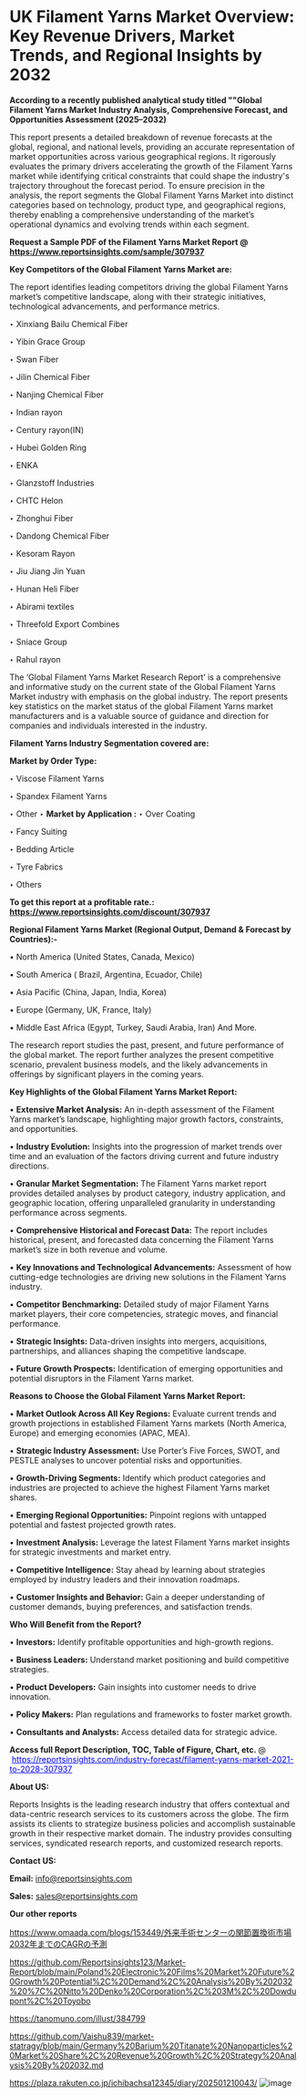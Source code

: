# UK Filament Yarns Market Overview: Key Revenue Drivers, Market Trends, and Regional Insights by 2032

<strong>According to a recently published analytical study titled ""Global Filament Yarns Market Industry Analysis, Comprehensive Forecast, and Opportunities Assessment (2025–2032)</strong>

This report presents a detailed breakdown of revenue forecasts at the global, regional, and national levels, providing an accurate representation of market opportunities across various geographical regions. It rigorously evaluates the primary drivers accelerating the growth of the Filament Yarns market while identifying critical constraints that could shape the industry's trajectory throughout the forecast period. To ensure precision in the analysis, the report segments the Global Filament Yarns Market into distinct categories based on technology, product type, and geographical regions, thereby enabling a comprehensive understanding of the market’s operational dynamics and evolving trends within each segment.

<strong>Request a Sample PDF of the Filament Yarns Market Report </strong><strong>@<a href=https://www.reportsinsights.com/sample/307937 style=color:#0000ff;> https://www.reportsinsights.com/sample/307937</a></strong></font>

<strong>Key Competitors of the Global Filament Yarns Market are:</strong>

The report identifies leading competitors driving the global Filament Yarns market’s competitive landscape, along with their strategic initiatives, technological advancements, and performance metrics.

‣ Xinxiang Bailu Chemical Fiber

‣ Yibin Grace Group

‣ Swan Fiber

‣ Jilin Chemical Fiber

‣ Nanjing Chemical Fiber

‣ Indian rayon

‣ Century rayon(IN)

‣ Hubei Golden Ring

‣ ENKA

‣ Glanzstoff Industries

‣ CHTC Helon

‣ Zhonghui Fiber

‣ Dandong Chemical Fiber

‣ Kesoram Rayon

‣ Jiu Jiang Jin Yuan

‣ Hunan Heli Fiber

‣ Abirami textiles

‣ Threefold Export Combines

‣ Sniace Group

‣ Rahul rayon

The ‘Global Filament Yarns Market Research Report’ is a comprehensive and informative study on the current state of the Global Filament Yarns Market industry with emphasis on the global industry. The report presents key statistics on the market status of the global Filament Yarns market manufacturers and is a valuable source of guidance and direction for companies and individuals interested in the industry.

<strong>Filament Yarns Industry Segmentation covered are:</strong>

<strong>Market by Order Type: </strong>

‣ Viscose Filament Yarns

‣ Spandex Filament Yarns

‣ Other
‣ 
<strong>Market by Application :</strong>
‣ Over Coating

‣ Fancy Suiting

‣ Bedding Article

‣ Tyre Fabrics

‣ Others

<strong>To get this report at a profitable rate.: <a href=https://www.reportsinsights.com/discount/307937 style=color:#0000ff;>https://www.reportsinsights.com/discount/307937</a></strong></font>

<strong>Regional Filament Yarns Market (Regional Output, Demand &amp; Forecast by Countries):-</strong>

• North America (United States, Canada, Mexico)

• South America ( Brazil, Argentina, Ecuador, Chile)

• Asia Pacific (China, Japan, India, Korea)

• Europe (Germany, UK, France, Italy)

• Middle East Africa (Egypt, Turkey, Saudi Arabia, Iran) And More.

The research report studies the past, present, and future performance of the global market. The report further analyzes the present competitive scenario, prevalent business models, and the likely advancements in offerings by significant players in the coming years.

<strong>Key Highlights of the Global Filament Yarns Market Report:</strong>

• <strong>Extensive Market Analysis:</strong> An in-depth assessment of the Filament Yarns market’s landscape, highlighting major growth factors, constraints, and opportunities.

• <strong>Industry Evolution:</strong> Insights into the progression of market trends over time and an evaluation of the factors driving current and future industry directions.

• <strong>Granular Market Segmentation:</strong> The Filament Yarns market report provides detailed analyses by product category, industry application, and geographic location, offering unparalleled granularity in understanding performance across segments.

• <strong>Comprehensive Historical and Forecast Data:</strong> The report includes historical, present, and forecasted data concerning the Filament Yarns market’s size in both revenue and volume.

• <strong>Key Innovations and Technological Advancements:</strong> Assessment of how cutting-edge technologies are driving new solutions in the Filament Yarns industry.

• <strong>Competitor Benchmarking:</strong> Detailed study of major Filament Yarns market players, their core competencies, strategic moves, and financial performance.

• <strong>Strategic Insights:</strong> Data-driven insights into mergers, acquisitions, partnerships, and alliances shaping the competitive landscape.

• <strong>Future Growth Prospects:</strong> Identification of emerging opportunities and potential disruptors in the Filament Yarns market.

<strong>Reasons to Choose the Global Filament Yarns Market Report:</strong>

• <strong>Market Outlook Across All Key Regions:</strong> Evaluate current trends and growth projections in established Filament Yarns markets (North America, Europe) and emerging economies (APAC, MEA).

• <strong>Strategic Industry Assessment:</strong> Use Porter’s Five Forces, SWOT, and PESTLE analyses to uncover potential risks and opportunities.

• <strong>Growth-Driving Segments:</strong> Identify which product categories and industries are projected to achieve the highest Filament Yarns market shares.

• <strong>Emerging Regional Opportunities:</strong> Pinpoint regions with untapped potential and fastest projected growth rates.

• <strong>Investment Analysis:</strong> Leverage the latest Filament Yarns market insights for strategic investments and market entry.

• <strong>Competitive Intelligence:</strong> Stay ahead by learning about strategies employed by industry leaders and their innovation roadmaps.

• <strong>Customer Insights and Behavior:</strong> Gain a deeper understanding of customer demands, buying preferences, and satisfaction trends.

<strong>Who Will Benefit from the Report?</strong>

• <strong>Investors:</strong> Identify profitable opportunities and high-growth regions.

• <strong>Business Leaders:</strong> Understand market positioning and build competitive strategies.

• <strong>Product Developers:</strong> Gain insights into customer needs to drive innovation.

• <strong>Policy Makers:</strong> Plan regulations and frameworks to foster market growth.

• <strong>Consultants and Analysts:</strong> Access detailed data for strategic advice.
</ul>
<strong>Access full Report Description, TOC, Table of Figure, Chart, etc. </strong>@  <a href=https://reportsinsights.com/industry-forecast/filament-yarns-market-2021-to-2028-307937 style=color:#0000ff;>https://reportsinsights.com/industry-forecast/filament-yarns-market-2021-to-2028-307937</a></font>

<strong><strong>About US</strong>:</strong>

Reports Insights is the leading research industry that offers contextual and data-centric research services to its customers across the globe. The firm assists its clients to strategize business policies and accomplish sustainable growth in their respective market domain. The industry provides consulting services, syndicated research reports, and customized research reports.

<strong>Contact US:</strong>

<p class=""""><b>Email:</b> <a href=mailto:info@reportsinsights.com>info@reportsinsights.com</a></p>
<p class=""""><b>Sales:</b> <a href=mailto:sales@reportsinsights.com>sales@reportsinsights.com</a></p>

<strong>Our other reports</strong>

<a href=https://www.omaada.com/blogs/153449/外来手術センターの関節置換術市場2032年までのCAGRの予測>https://www.omaada.com/blogs/153449/外来手術センターの関節置換術市場2032年までのCAGRの予測</a>

<a href=https://github.com/Reportsinsights123/Market-Report/blob/main/Poland%20Electronic%20Films%20Market%20Future%20Growth%20Potential%2C%20Demand%2C%20Analysis%20By%202032%20%7C%20Nitto%20Denko%20Corporation%2C%203M%2C%20Dowdupont%2C%20Toyobo>https://github.com/Reportsinsights123/Market-Report/blob/main/Poland%20Electronic%20Films%20Market%20Future%20Growth%20Potential%2C%20Demand%2C%20Analysis%20By%202032%20%7C%20Nitto%20Denko%20Corporation%2C%203M%2C%20Dowdupont%2C%20Toyobo</a>

<a href=https://tanomuno.com/illust/384799>https://tanomuno.com/illust/384799</a>

<a href=https://github.com/Vaishu839/market-statragy/blob/main/Germany%20Barium%20Titanate%20Nanoparticles%20Market%20Share%2C%20Revenue%20Growth%2C%20Strategy%20Analysis%20By%202032.md>https://github.com/Vaishu839/market-statragy/blob/main/Germany%20Barium%20Titanate%20Nanoparticles%20Market%20Share%2C%20Revenue%20Growth%2C%20Strategy%20Analysis%20By%202032.md</a>

<a href=https://plaza.rakuten.co.jp/ichibachsa12345/diary/202501210043/>https://plaza.rakuten.co.jp/ichibachsa12345/diary/202501210043/</a>
![image](https://github.com/user-attachments/assets/9227de59-0665-4c32-8aee-1ecc0942fdc3)
